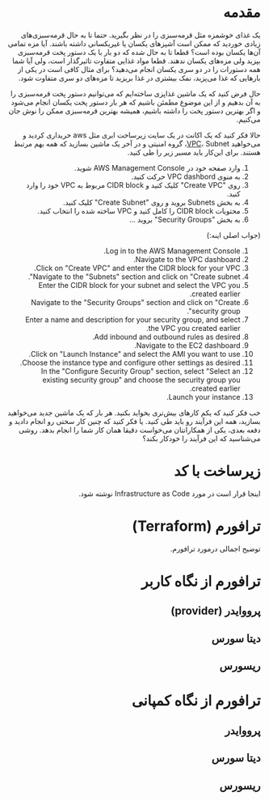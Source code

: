 <div dir="rtl">

# مقدمه

یک غذای خوشمزه مثل قرمه‌سبزی را در نظر بگیرید. حتما تا به حال قرمه‌سبزی‌های زیادی خوردید که ممکن است آشپزهای یکسان یا غیریکسانی داشته باشند. آیا مزه تمامی آن‌ها یکسان بوده است؟ قطعا تا به حال شده که دو بار با یک دستور پخت قرمه‌سبزی بپزید ولی مزه‌های یکسان ندهند. قطعا مواد غذایی متفاوت تاثیرگذار است، ولی آیا شما همه دستورات را در دو سری یکسان انجام می‌دهید؟ برای مثال کافی است در یکی از بارهایی که غذا می‌پزید، نمک بیشتری در غذا بریزید تا مزه‌های دو سری متفاوت شود.

حال فرض کنید که یک ماشین غذاپزی ساخته‌ایم که می‌توانیم دستور پخت قرمه‌سبزی را به آن بدهیم و از این موضوع مطمئن باشیم که هر بار دستور پخت یکسان انجام می‌شود و اگر بهترین دستور پخت را داشته باشیم، همیشه بهترین قرمه‌سبزی ممکن را نوش جان می‌کنیم. 

حالا فکر کنید که یک اکانت در یک سایت زیرساخت ابری مثل 
aws
خریداری کردید و می‌خواهید
[VPC](https://en.wikipedia.org/wiki/Virtual_private_cloud)،
Subnet،
گروه امنیتی و
در آخر یک ماشین بسازید که همه بهم مرتبط هستند. برای این‌کار باید مسیر زیر را طی کنید.

1. وارد صفحه خود در AWS Management Console شوید.
2. به منوی VPC dashbord حرکت کنید.
3. روی "Create VPC" کلیک کنید و CIDR block مربوط به VPC خود را وارد کنید.
4. به بخش Subnets بروید و روی "Create Subnet" کلیک کنید.
5. محتویات CIDR block را کامل کنید و VPC ساخته شده را انتخاب کنید.
6. به بخش "Security Groups" بروید ...

(جواب اصلی اینه:)

1. Log in to the AWS Management Console.
2. Navigate to the VPC dashboard.
3. Click on "Create VPC" and enter the CIDR block for your VPC.
4. Navigate to the "Subnets" section and click on "Create subnet".
5. Enter the CIDR block for your subnet and select the VPC you created earlier.
6. Navigate to the "Security Groups" section and click on "Create security group".
7. Enter a name and description for your security group, and select the VPC you created earlier.
8. Add inbound and outbound rules as desired.
9. Navigate to the EC2 dashboard.
10. Click on "Launch Instance" and select the AMI you want to use.
11. Choose the instance type and configure other settings as desired.
12. In the "Configure Security Group" section, select "Select an existing security group" and choose the security group you created earlier.
13. Launch your instance.

خب فکر کنید که یکم کارهای بیش‌تری بخواید بکنید. هر بار که یک ماشین جدید می‌خواهید بسازید، همه این فرآیند رو باید طی کنید. یا فکر کنید که چنین کار سختی رو انجام دادید و دفعه بعدی، یکی از همکارانتان می‌خواست دقیقا همان کار شما را انجام بدهد. روشی می‌شناسید که این فرآیند را خودکار بکند؟ 

# زیرساخت با کد

اینجا قرار است در مورد
Infrastructure as Code
نوشته شود.

# ترافورم (Terraform)

توضیح اجمالی درمورد ترافورم.

# ترافورم از نگاه کاربر

## پرووایدر (provider)

## دیتا سورس 

## ریسورس


# ترافورم از نگاه کمپانی

## پرووایدر

## دیتا سورس

## ریسورس